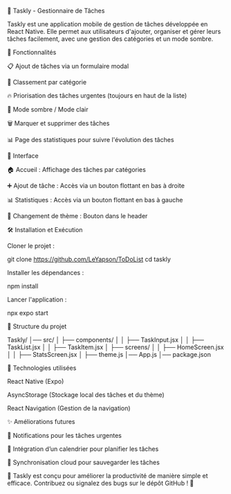 📌 Taskly - Gestionnaire de Tâches

Taskly est une application mobile de gestion de tâches développée en React Native. Elle permet aux utilisateurs d'ajouter, organiser et gérer leurs tâches facilement, avec une gestion des catégories et un mode sombre.

🚀 Fonctionnalités

📋 Ajout de tâches via un formulaire modal

🎯 Classement par catégorie

🔥 Priorisation des tâches urgentes (toujours en haut de la liste)

🌙 Mode sombre / Mode clair

🗑 Marquer et supprimer des tâches

📊 Page des statistiques pour suivre l'évolution des tâches

📱 Interface

🏠 Accueil : Affichage des tâches par catégories

➕ Ajout de tâche : Accès via un bouton flottant en bas à droite

📊 Statistiques : Accès via un bouton flottant en bas à gauche

🌙 Changement de thème : Bouton dans le header

🛠️ Installation et Exécution

Cloner le projet :

git clone https://github.com/LeYapson/ToDoList
cd taskly

Installer les dépendances :

npm install

Lancer l'application :

npx expo start

📂 Structure du projet

Taskly/
│── src/
│   ├── components/
│   │   ├── TaskInput.jsx
│   │   ├── TaskList.jsx
│   │   ├── TaskItem.jsx
│   ├── screens/
│   │   ├── HomeScreen.jsx
│   │   ├── StatsScreen.jsx
│   ├── theme.js
│── App.js
│── package.json

📌 Technologies utilisées

React Native (Expo)

AsyncStorage (Stockage local des tâches et du thème)

React Navigation (Gestion de la navigation)

✨ Améliorations futures

🔔 Notifications pour les tâches urgentes

📅 Intégration d’un calendrier pour planifier les tâches

🔄 Synchronisation cloud pour sauvegarder les tâches

🚀 Taskly est conçu pour améliorer la productivité de manière simple et efficace.
Contribuez ou signalez des bugs sur le dépôt GitHub ! 🎉

